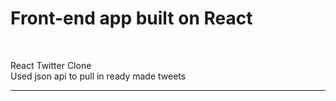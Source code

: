 <h1>Front-end app built on React</h1>

<br />

<p>React Twitter Clone<br />
  Used json api to pull in ready made tweets <br />
  
  <hr>